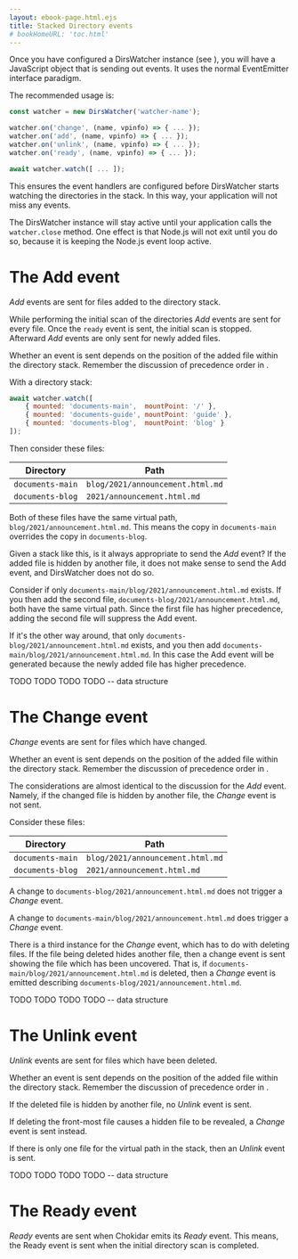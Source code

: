```yaml
---
layout: ebook-page.html.ejs
title: Stacked Directory events
# bookHomeURL: 'toc.html'
---
```


Once you have configured a DirsWatcher instance (see [](configuration.html)), you will have a JavaScript object that is sending out events.  It uses the normal EventEmitter interface paradigm.

The recommended usage is:

```js
const watcher = new DirsWatcher('watcher-name');

watcher.on('change', (name, vpinfo) => { ... });
watcher.on('add', (name, vpinfo) => { ... });
watcher.on('unlink', (name, vpinfo) => { ... });
watcher.on('ready', (name, vpinfo) => { ... });

await watcher.watch([ ... ]);
```

This ensures the event handlers are configured before DirsWatcher starts watching the directories in the stack.  In this way, your application will not miss any events.

The DirsWatcher instance will stay active until your application calls the `watcher.close` method.  One effect is that Node.js will not exit until you do so, because it is keeping the Node.js event loop active.

# The Add event

_Add_ events are sent for files added to the directory stack.

While performing the initial scan of the directories _Add_ events are sent for every file.  Once the `ready` event is sent, the initial scan is stopped.  Afterward _Add_ events are only sent for newly added files.

Whether an event is sent depends on the position of the added file within the directory stack.  Remember the discussion of precedence order in [](index.html).

With a directory stack:

```js
await watcher.watch([
    { mounted: 'documents-main',  mountPoint: '/' },
    { mounted: 'documents-guide', mountPoint: 'guide' },
    { mounted: 'documents-blog',  mountPoint: 'blog' }
]);
```

Then consider these files:

Directory        | Path 
-----------------|------
`documents-main` | `blog/2021/announcement.html.md`
`documents-blog` | `2021/announcement.html.md`

Both of these files have the same virtual path, `blog/2021/announcement.html.md`.  This means the copy in `documents-main` overrides the copy in `documents-blog`.

Given a stack like this, is it always appropriate to send the _Add_ event?  If the added file is hidden by another file, it does not make sense to send the Add event, and DirsWatcher does not do so.

Consider if only `documents-main/blog/2021/announcement.html.md` exists.  If you then add the second file, `documents-blog/2021/announcement.html.md`, both have the same virtual path.  Since the first file has higher precedence, adding the second file will suppress the Add event.

If it's the other way around, that only `documents-blog/2021/announcement.html.md` exists, and you then add `documents-main/blog/2021/announcement.html.md`.  In this case the Add event will be generated because the newly added file has higher precedence.

TODO TODO TODO TODO -- data structure


# The Change event

_Change_ events are sent for files which have changed.

Whether an event is sent depends on the position of the added file within the directory stack.  Remember the discussion of precedence order in [](index.html).

The considerations are almost identical to the discussion for the _Add_ event.  Namely, if the changed file is hidden by another file, the _Change_ event is not sent.

Consider these files:

Directory        | Path 
-----------------|------
`documents-main` | `blog/2021/announcement.html.md`
`documents-blog` | `2021/announcement.html.md`

A change to `documents-blog/2021/announcement.html.md` does not trigger a _Change_ event.

A change to `documents-main/blog/2021/announcement.html.md` does trigger a _Change_ event.

There is a third instance for the _Change_ event, which has to do with deleting files.  If the file being deleted hides another file, then a change event is sent showing the file which has been uncovered.  That is, if `documents-main/blog/2021/announcement.html.md` is deleted, then a _Change_ event is emitted describing `documents-blog/2021/announcement.html.md`.

TODO TODO TODO TODO -- data structure

# The Unlink event

_Unlink_ events are sent for files which have been deleted.

Whether an event is sent depends on the position of the added file within the directory stack.  Remember the discussion of precedence order in [](index.html).

If the deleted file is hidden by another file, no _Unlink_ event is sent.

If deleting the front-most file causes a hidden file to be revealed, a _Change_ event is sent instead.

If there is only one file for the virtual path in the stack, then an _Unlink_ event is sent.

TODO TODO TODO TODO -- data structure

# The Ready event

_Ready_ events are sent when Chokidar emits its _Ready_ event.  This means, the Ready event is sent when the initial directory scan is completed.








